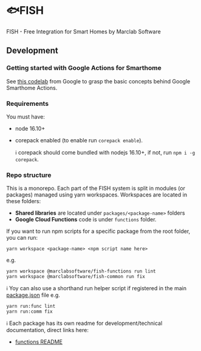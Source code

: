 # :fish:FISH

FISH - Free Integration for Smart Homes by Marclab Software

## Development

### Getting started with Google Actions for Smarthome

See [this codelab](https://developers.google.com/codelabs/smarthome-washer) from Google to grasp
the basic concepts behind Google Smarthome Actions.

### Requirements

You must have:

- node 16.10+
- corepack enabled (to enable run `corepack enable`).

  :information_source: corepack should come bundled with nodejs 16.10+, if not, run `npm i -g corepack`.

### Repo structure

This is a monorepo. Each part of the FISH system is split in modules (or packages) managed using
yarn workspaces. Workspaces are located in these folders:

- **Shared libraries** are located under `packages/<package-name>` folders
- **Google Cloud Functions** code is under `functions` folder.

If you want to run npm scripts for a specific package from the root folder, you can run:

```shell
yarn workspace <package-name> <npm script name here>
```


e.g.

```shell
yarn workspace @marclabsoftware/fish-functions run lint
yarn workspace @marclabsoftware/fish-common run fix
```

:information_source: Yoy can also use a shorthand run helper script if registered in the main [package.json](package.json) file
e.g.

```shell
yarn run:func lint
yarn run:comm fix
```

:information_source: Each package has its own readme for development/technical documentation, direct
links here:

- [functions README](functions/README.md)
